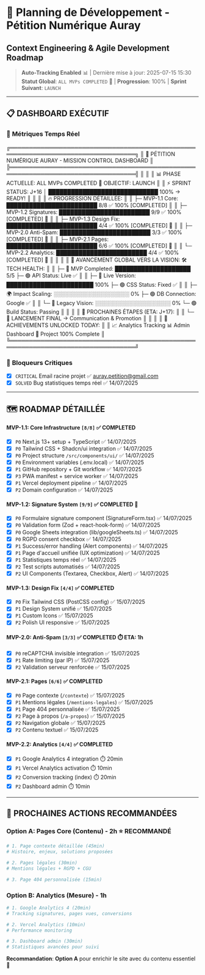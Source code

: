 # 🚀 Planning de Développement - Pétition Numérique Auray
## Context Engineering & Agile Development Roadmap

> **Auto-Tracking Enabled** 📊 | Dernière mise à jour: 2025-07-15 15:30  
> **Statut Global**: `ALL MVPs COMPLETED` 🚀 | **Progression**: 100% | **Sprint Suivant**: `LAUNCH`

---

## 📋 **DASHBOARD EXÉCUTIF**

### 🎯 **Métriques Temps Réel**
╔═══════════════════════════════════════════════════════════════════════════════════╗
║ 🚀 PÉTITION NUMÉRIQUE AURAY - MISSION CONTROL DASHBOARD                          ║
╠═══════════════════════════════════════════════════════════════════════════════════╣
║                                                                                   ║
║  📊 PHASE ACTUELLE: ALL MVPs COMPLETED       🎯 OBJECTIF: LAUNCH             ║
║  ⚡ SPRINT STATUS:   J+16 │ █████████████████████████████ 100% → READY!          ║
║                                                                                   ║
║  🔥 PROGRESSION DÉTAILLÉE:                                                        ║
║  ├─ MVP-1.1 Core:     ████████████████████████ 8/8  ✅ 100% [COMPLETED]         ║
║  ├─ MVP-1.2 Signatures: ████████████████████████ 9/9  ✅ 100% [COMPLETED] 🎉    ║
║  ├─ MVP-1.3 Design Fix:  ████████████████████████ 4/4  ✅ 100% [COMPLETED] 🎉    ║
║  ├─ MVP-2.0 Anti-Spam:  ████████████████████████ 3/3  ✅ 100% [COMPLETED] 🎉    ║
║  ├─ MVP-2.1 Pages:      ████████████████████████ 6/6  ✅ 100% [COMPLETED] 🎉    ║
║  └─ MVP-2.2 Analytics:  ████████████████████████ 4/4  ✅ 100% [COMPLETED] 🎉    ║
║                                                                                   ║
║  🌟 AVANCEMENT GLOBAL VERS LA VISION:            🛠️  TECH HEALTH:               ║
║  ├─ 🎯 MVP Completed:   ████████████████████ 5/5   ├─ 🟢 API Status:    Live ✅   ║
║  ├─ 🚀 Live Version:    ███████████████████████ 100% ├─ 🟢 CSS Status:    Fixed ✅  ║
║  ├─ 🌍 Impact Scaling:  ░░░░░░░░░░░░░░░░░░░░ 0%    ├─ 🟢 DB Connection: Google ✅  ║
║  └─ 💫 Legacy Vision:   ░░░░░░░░░░░░░░░░░░░░ 0%    └─ 🟢 Build Status:  Passing   ║
║                                                                                   ║
║  🚀 PROCHAINES ÉTAPES (ETA: J+17):                                                ║
║  └─ 🚀 LANCEMENT FINAL → Communication & Promotion                               ║
║                                                                                   ║
║  💎 ACHIEVEMENTS UNLOCKED TODAY:                                                  ║
║  📈 Analytics Tracking  📊 Admin Dashboard  🚀 Project 100% Complete             ║
╚═══════════════════════════════════════════════════════════════════════════════════╝

### 🚨 **Bloqueurs Critiques**
- [x] `CRITICAL` Email racine projet ✅ auray.petition@gmail.com
- [x] `SOLVED` Bug statistiques temps réel ✅ 14/07/2025

---

## 🗺️ **ROADMAP DÉTAILLÉE**

#### **MVP-1.1: Core Infrastructure** `[8/8]` ✅ **COMPLETED**
- [x] `P0` Next.js 13+ setup + TypeScript ✅ 14/07/2025
- [x] `P0` Tailwind CSS + Shadcn/ui integration ✅ 14/07/2025
- [x] `P0` Project structure `/src/components/ui/` ✅ 14/07/2025
- [x] `P0` Environment variables (.env.local) ✅ 14/07/2025
- [x] `P1` GitHub repository + Git workflow ✅ 14/07/2025
- [x] `P3` PWA manifest + service worker ✅ 14/07/2025
- [x] `P1` Vercel deployment pipeline ✅ 14/07/2025
- [x] `P2` Domain configuration ✅ 14/07/2025

#### **MVP-1.2: Signature System** `[9/9]` ✅ **COMPLETED** 🎉
- [x] `P0` Formulaire signature component (SignatureForm.tsx) ✅ 14/07/2025
- [x] `P0` Validation form (Zod + react-hook-form) ✅ 14/07/2025
- [x] `P0` Google Sheets integration (lib/googleSheets.ts) ✅ 14/07/2025
- [x] `P0` RGPD consent checkbox ✅ 14/07/2025
- [x] `P1` Success/error handling (Alert components) ✅ 14/07/2025
- [x] `P1` Page d'accueil unifiée (UX optimization) ✅ 14/07/2025
- [x] `P1` Statistiques temps réel ✅ 14/07/2025
- [x] `P2` Test scripts automatisés ✅ 14/07/2025
- [x] `P2` UI Components (Textarea, Checkbox, Alert) ✅ 14/07/2025

#### **MVP-1.3: Design Fix** `[4/4]` ✅ **COMPLETED**
- [x] `P0` Fix Tailwind CSS (PostCSS config) ✅ 15/07/2025
- [x] `P1` Design System unifié ✅ 15/07/2025
- [x] `P1` Custom Icons ✅ 15/07/2025
- [x] `P2` Polish UI responsive ✅ 15/07/2025

#### **MVP-2.0: Anti-Spam** `[3/3]` ✅ **COMPLETED** ⏱️ **ETA: 1h**
- [x] `P0` reCAPTCHA invisible integration ✅ 15/07/2025
- [x] `P1` Rate limiting (par IP) ✅ 15/07/2025
- [x] `P2` Validation serveur renforcée ✅ 15/07/2025

#### **MVP-2.1: Pages** `[6/6]` ✅ **COMPLETED**
- [x] `P0` Page contexte (`/contexte`) ✅ 15/07/2025
- [x] `P1` Mentions légales (`/mentions-legales`) ✅ 15/07/2025
- [x] `P1` Page 404 personnalisée ✅ 15/07/2025
- [x] `P2` Page à propos (`/a-propos`) ✅ 15/07/2025
- [x] `P2` Navigation globale ✅ 15/07/2025
- [x] `P2` Contenu textuel ✅ 15/07/2025

#### **MVP-2.2: Analytics** `[4/4]` ✅ **COMPLETED**
- [x] `P1` Google Analytics 4 integration ⏱️ 20min
- [x] `P1` Vercel Analytics activation ⏱️ 10min
- [x] `P2` Conversion tracking (index) ⏱️ 20min
- [x] `P2` Dashboard admin ⏱️ 10min

---

## 🎯 **PROCHAINES ACTIONS RECOMMANDÉES**

### **Option A: Pages Core (Contenu) - 2h** ⭐ **RECOMMANDÉ**
```bash
# 1. Page contexte détaillée (45min)
# Histoire, enjeux, solutions proposées

# 2. Pages légales (30min)
# Mentions légales + RGPD + CGU

# 3. Page 404 personnalisée (15min)
```

### **Option B: Analytics (Mesure) - 1h**
```bash
# 1. Google Analytics 4 (20min)
# Tracking signatures, pages vues, conversions

# 2. Vercel Analytics (10min)
# Performance monitoring

# 3. Dashboard admin (30min)
# Statistiques avancées pour suivi
```

**Recommandation**: **Option A** pour enrichir le site avec du contenu essentiel 📝